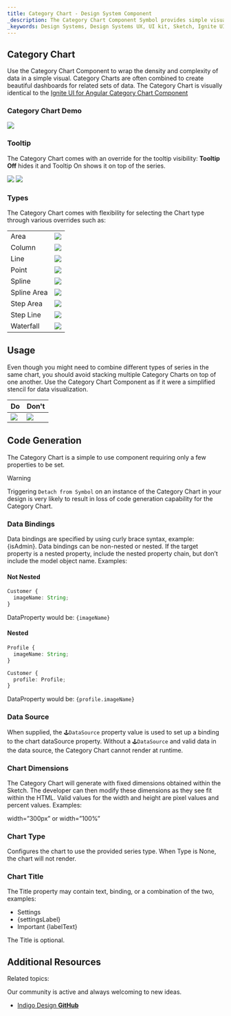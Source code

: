 ```yaml
---
title: Category Chart - Design System Component
_description: The Category Chart Component Symbol provides simple visual representations for dense complex data. 
_keywords: Design Systems, Design Systems UX, UI kit, Sketch, Ignite UI for Angular, Sketch to Angular, Sketch to Angular, Angular, Angular Design System, Export code from Sketch, Design Kits for Angular, Sketch HTML, Sketch to HTML, Sketch UI kits
---
```


## Category Chart

Use the Category Chart Component to wrap the density and complexity of data in a simple visual. Category Charts are often combined to create beautiful dashboards for related sets of data. The Category Chart is visually identical to the [Ignite UI for Angular Category Chart Component](https://www.infragistics.com/products/ignite-ui-angular/angular/components/categorychart.html)

### Category Chart Demo

<img src="../images/chart_category_demo.png" srcset="../images/chart_category_demo@2x.png 2x" />

### Tooltip

The Category Chart comes with an override for the tooltip visibility: **Tooltip Off** hides it and Tooltip On shows it on top of the series.

<img src="../images/chart_category_tooltip-off.png" srcset="../images/chart_category_tooltip-off@2x.png 2x" />
<img src="../images/chart_category_tooltip-on.png" srcset="../images/chart_category_tooltip-on@2x.png 2x" />

### Types

The Category Chart comes with flexibility for selecting the Chart type through various overrides such as:

|             |                                                                                                                |
| ----------- | -------------------------------------------------------------------------------------------------------------- |
| Area        | <img src="../images/chart_category_area.png" srcset="../images/chart_category_area@2x.png 2x" />               |
| Column      | <img src="../images/chart_category_column.png" srcset="../images/chart_category_column@2x.png 2x" />           |
| Line        | <img src="../images/chart_category_line.png" srcset="../images/chart_category_line@2x.png 2x" />               |
| Point       | <img src="../images/chart_category_point.png" srcset="../images/chart_category_point@2x.png 2x" />             |
| Spline      | <img src="../images/chart_category_spline.png" srcset="../images/chart_category_spline@2x.png 2x" />           |
| Spline Area | <img src="../images/chart_category_spline-area.png" srcset="../images/chart_category_spline-area@2x.png 2x" /> |
| Step Area   | <img src="../images/chart_category_step-area.png" srcset="../images/chart_category_step-area@2x.png 2x" />     |
| Step Line   | <img src="../images/chart_category_step-line.png" srcset="../images/chart_category_step-line@2x.png 2x" />     |
| Waterfall   | <img src="../images/chart_category_waterfall.png" srcset="../images/chart_category_waterfall@2x.png 2x" />     |

## Usage

Even though you might need to combine different types of series in the same chart, you should avoid stacking multiple Category Charts on top of one another. Use the Category Chart Component as if it were a simplified stencil for data visualization.

| Do                                                                                             | Don't                                                                                              |
| ---------------------------------------------------------------------------------------------- | -------------------------------------------------------------------------------------------------- |
| <img src="../images/chart_category_do1.png" srcset="../images/chart_category_do1@2x.png 2x" /> | <img src="../images/chart_category_dont1.png" srcset="../images/chart_category_dont1@2x.png 2x" /> |

## Code Generation

The Category Chart is a simple to use component requiring only a few properties to be set.

> [!WARNING]
> Triggering `Detach from Symbol` on an instance of the Category Chart in your design is very likely to result in loss of code generation capability for the Category Chart.

### Data Bindings

Data bindings are specified by using curly brace syntax, example: {isAdmin}. Data bindings can be non-nested or nested. If the target property is a nested property, include the nested property chain, but don’t include the model object name. Examples:

#### Not Nested

```typescript
Customer {
  imageName: String;
}
```

DataProperty would be: `{imageName}`

#### Nested

```typescript
Profile {
  imageName: String;
}

Customer {
  profile: Profile;
}
```

DataProperty would be: `{profile.imageName}`

### Data Source

When supplied, the `🕹️DataSource` property value is used to set up a binding to the chart dataSource property. Without a `🕹️DataSource` and valid data in the data source, the Category Chart cannot render at runtime.

### Chart Dimensions

The Category Chart will generate with fixed dimensions obtained within the Sketch. The developer can then modify these dimensions as they see fit within the HTML. Valid values for the width and height are pixel values and percent values. Examples:

width=”300px” or width=”100%”

### Chart Type

Configures the chart to use the provided series type. When Type is None, the chart will not render.

### Chart Title

The Title property may contain text, binding, or a combination of the two, examples:

- Settings
- {settingsLabel}
- Important {labelText}

The Title is optional.

## Additional Resources

Related topics:

Our community is active and always welcoming to new ideas.

- [Indigo Design **GitHub**](https://github.com/IgniteUI/design-system-docfx)
